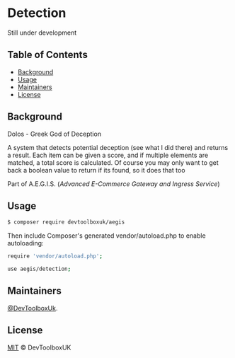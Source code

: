 # Detection

Still under development

## Table of Contents

- [Background](#Background)
- [Usage](#Usage)
- [Maintainers](#Maintainers)
- [License](#License)

## Background

Dolos - Greek God of Deception

A system that detects potential deception (see what I did there) and returns a result. Each item can be given a score, and if multiple elements are matched, a total score is calculated. Of course you may only want to get back a boolean value to return if its found, so it does that too

Part of A.E.G.I.S. (_Advanced E-Commerce Gateway and Ingress Service_)


## Usage

```sh
$ composer require devtoolboxuk/aegis
```

Then include Composer's generated vendor/autoload.php to enable autoloading:

```sh
require 'vendor/autoload.php';
```

```sh
use aegis/detection;

```


## Maintainers

[@DevToolboxUk](https://github.com/DevToolBoxUk).


## License

[MIT](LICENSE) © DevToolboxUK
